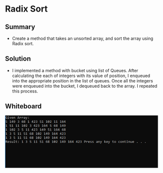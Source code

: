 # Radix Sort

## Summary
- Create a method that takes an unsorted array, and sort the array using Radix sort.

## Solution
- I implemented a method with bucket using list of Queues. After calculating the each of integers with its value of position,
I enqueued into the appropriate position in the list of queues. Once all the integers were enqueued into the bucket, 
I dequeued back  to the array. I repeated this process.

## Whiteboard
![Radix Sort Screenshot](../../../assets/RadixSortScreenshot.PNG)